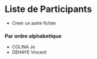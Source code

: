 # Liste de Participants

+ Creer un autre fichier

### Par ordre alphabetique

- COLINA Jo
- DEHAYE Vincent
